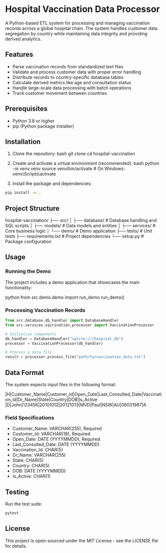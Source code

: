 # Hospital Vaccination Data Processor

A Python-based ETL system for processing and managing vaccination records across a global hospital chain. The system handles customer data segregation by country while maintaining data integrity and providing derived analytics.

## Features

- Parse vaccination records from standardized text files
- Validate and process customer data with proper error handling
- Distribute records to country-specific database tables
- Calculate derived metrics like age and consultation status
- Handle large-scale data processing with batch operations
- Track customer movement between countries

## Prerequisites

- Python 3.8 or higher
- pip (Python package installer)

## Installation

1. Clone the repository:
bash
git clone <repository-url>
cd hospital-vaccination

2. Create and activate a virtual environment (recommended):
bash
python -m venv venv
source venv/bin/activate # On Windows: venv\Scripts\activate

3. Install the package and dependencies:
```bash
pip install -e .
```

## Project Structure

hospital-vaccination/
├── src/
│   ├── database/    # Database handling and SQL scripts
│   ├── models/      # Data models and entities
│   ├── services/    # Core business logic
│   └── demo/        # Demo application
├── tests/           # Unit tests
├── requirements.txt # Project dependencies
└── setup.py        # Package configuration

## Usage

### Running the Demo

The project includes a demo application that showcases the main functionality:

python
from src.demo.demo import run_demo
run_demo()


### Processing Vaccination Records
```python
from src.database.db_handler import DatabaseHandler
from src.services.vaccination_processor import VaccinationProcessor

# Initialize components
db_handler = DatabaseHandler("sqlite:///hospital.db")
processor = VaccinationProcessor(db_handler)

# Process a data file
result = processor.process_file("path/to/vaccination_data.txt")
```

## Data Format

The system expects input files in the following format:

|H|Customer_Name|Customer_Id|Open_Date|Last_Consulted_Date|Vaccination_Id|Dr_Name|State|Country|DOB|Is_Active
|D|John|123456|20101012|20121013|MVD|Paul|NSW|AU|06031987|A


### Field Specifications

- Customer_Name: VARCHAR(255), Required
- Customer_Id: VARCHAR(18), Required
- Open_Date: DATE (YYYYMMDD), Required
- Last_Consulted_Date: DATE (YYYYMMDD)
- Vaccination_Id: CHAR(5)
- Dr_Name: VARCHAR(255)
- State: CHAR(5)
- Country: CHAR(5)
- DOB: DATE (YYYYMMDD)
- Is_Active: CHAR(1)

## Testing

Run the test suite:
```bash
pytest
```

## License

This project is open-sourced under the MIT License - see the LICENSE file for details.


